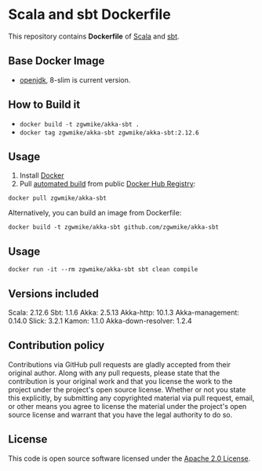 # Scala and sbt Dockerfile

This repository contains **Dockerfile** of [Scala](http://www.scala-lang.org) and [sbt](http://www.scala-sbt.org).


## Base Docker Image ##

* [openjdk](https://hub.docker.com/_/openjdk), 8-slim is current version.


## How to Build it

* `docker build -t zgwmike/akka-sbt .`
* `docker tag zgwmike/akka-sbt zgwmike/akka-sbt:2.12.6`

## Usage ##

1. Install [Docker](https://www.docker.com)
2. Pull [automated build](https://hub.docker.com/r/zgwmike/akka-sbt/) from public [Docker Hub Registry](https://registry.hub.docker.com):
```
docker pull zgwmike/akka-sbt
```
Alternatively, you can build an image from Dockerfile:
```
docker build -t zgwmike/akka-sbt github.com/zgwmike/akka-sbt
```


## Usage ##

```
docker run -it --rm zgwmike/akka-sbt sbt clean compile
```

## Versions included ##

Scala: 2.12.6
Sbt: 1.1.6
Akka: 2.5.13
Akka-http: 10.1.3
Akka-management: 0.14.0
Slick: 3.2.1
Kamon: 1.1.0
Akka-down-resolver: 1.2.4

## Contribution policy ##

Contributions via GitHub pull requests are gladly accepted from their original author. Along with any pull requests, please state that the contribution is your original work and that you license the work to the project under the project's open source license. Whether or not you state this explicitly, by submitting any copyrighted material via pull request, email, or other means you agree to license the material under the project's open source license and warrant that you have the legal authority to do so.


## License ##

This code is open source software licensed under the [Apache 2.0 License]("http://www.apache.org/licenses/LICENSE-2.0.html").
